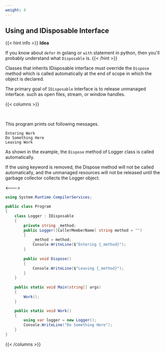 ```yaml
---
weight: 4
---
```


## Using and IDisposable Interface

{{< hint info >}}
**Idea**

If you know about `defer` in golang or `with` statement in python, then you'll probably understand what `Disposable` is.
{{< /hint >}}

Classes that inherits IDisposable interface must override the `Dispose` method which is called automatically at the end of scope in which the object is declared.

The primary goal of `IDisposable` interface is to release unmanaged interface. such as open files, stream, or window handles.

{{< columns >}}

<br />

This program prints out following messages.

```
Entering Work
Do Something Here
Leaving Work
```

As shown in the example, the `Dispose` method of Logger class is called automatically.

If the using keyword is removed, the Dispose method will not be called automatically, and the unmanaged resources will not be released until the garbage collector collects the Logger object.

<--->

```cs
using System.Runtime.CompilerServices;

public class Program
{
    class Logger : IDisposable
    {
        private string _method;
        public Logger([CallerMemberName] string method = "")
        {
            _method = method;
            Console.WriteLine($"Entering {_method}");
        }
        
        public void Dispose()
        {
            Console.WriteLine($"Leaving {_method}");   
        }
    }
    
    public static void Main(string[] args)
    {
        Work();
    }

    public static void Work()
    {
        using var logger = new Logger();
        Console.WriteLine("Do Something Here");
    }
}
```

{{< /columns >}}